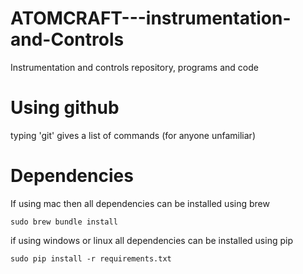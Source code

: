 # ATOMCRAFT---instrumentation-and-Controls
Instrumentation and controls repository, programs and code

# Using github 
typing 'git' gives a list of commands (for anyone unfamiliar)

# Dependencies
If using mac then all dependencies can be installed using brew

```console
sudo brew bundle install
```

if using windows or linux all dependencies can be installed using pip

```console
sudo pip install -r requirements.txt
```
